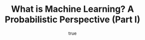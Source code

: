 ---
abstract: ''
author:
- family: Lawrence
  given: Neil D.
  gscholar: r3SJcvoAAAAJ
  institute: University of Sheffield
  twitter: lawrennd
  url: http://inverseprobability.com
categories:
- Lawrence-mlss14
day: '26'
errata: []
extras: []
key: Lawrence-mlss14
layout: talk
linkpdf: http://staffwww.dcs.shef.ac.uk/people/N.Lawrence/talks/what_mlss14.pdf
month: 4
published: 2014-04-26
section: pre
title: What is Machine Learning? A Probabilistic Perspective (Part I)
venue: MLSS, Reykjavik, Iceland
year: '2014'
youtube: rcZHO2Lyd8Q
---